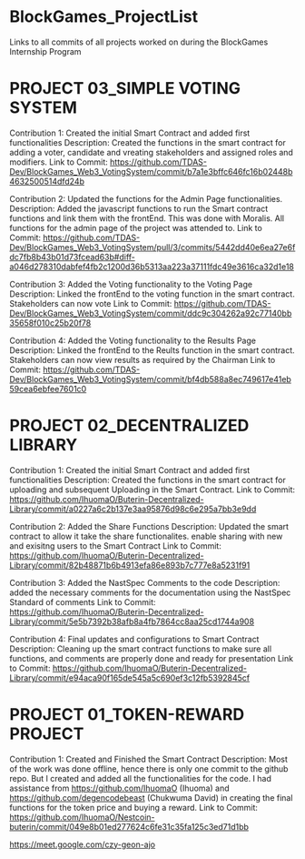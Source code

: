 # BlockGames_ProjectList
Links to all commits of all projects worked on during the BlockGames Internship Program


# PROJECT 03_SIMPLE VOTING SYSTEM
Contribution 1: Created the initial Smart Contract and added first functionalities
Description: Created the functions in the smart contract for adding a voter, candidate and vreating stakeholders and assigned roles and modifiers.
Link to Commit: https://github.com/TDAS-Dev/BlockGames_Web3_VotingSystem/commit/b7a1e3bffc646fc16b02448b4632500514dfd24b

Contribution 2: Updated the functions for the Admin Page functionalities.
Description: Added the javascript functions to run the Smart contract functions and link them with the frontEnd. This was done with Moralis. All functions for the admin page of the project was attended to.
Link to Commit: https://github.com/TDAS-Dev/BlockGames_Web3_VotingSystem/pull/3/commits/5442dd40e6ea27e6fdc7fb8b43b01d73fcead63b#diff-a046d278310dabfef4fb2c1200d36b5313aa223a37111fdc49e3616ca32d1e18

Contribution 3: Added the Voting functionality to the Voting Page
Description: Linked the frontEnd to the voting function in the smart contract. Stakeholders can now vote
Link to Commit: https://github.com/TDAS-Dev/BlockGames_Web3_VotingSystem/commit/ddc9c304262a92c77140bb35658f010c25b20f78

Contribution 4: Added the Voting functionality to the Results Page
Description: Linked the frontEnd to the Reults function in the smart contract. Stakeholders can now view results as required by the Chairman
Link to Commit: https://github.com/TDAS-Dev/BlockGames_Web3_VotingSystem/commit/bf4db588a8ec749617e41eb59cea6ebfee7601c0

# PROJECT 02_DECENTRALIZED LIBRARY
Contribution 1: Created the initial Smart Contract and added first functionalities
Description: Created the functions in the smart contract for uploading and subsequent Uploading in the Smart Contract. 
Link to Commit: https://github.com/IhuomaO/Buterin-Decentralized-Library/commit/a0227a6c2b137e3aa95876d98c6e295a7bb3e9dd


Contribution 2: Added the Share Functions 
Description: Updated the smart contract to allow it take the share functionalites. enable sharing with new and exisitng users to the Smart Contract
Link to Commit: https://github.com/IhuomaO/Buterin-Decentralized-Library/commit/82b48871b6b4913efa86e893b7c777e8a5231f91


Contribution 3: Added the NastSpec Comments to the code
Description: added the necessary comments for the documentation using the NastSpec Standard of comments
Link to Commit: https://github.com/IhuomaO/Buterin-Decentralized-Library/commit/5e5b7392b38afb8a4fb7864cc8aa25cd1744a908


Contribution 4: Final updates and configurations to Smart Contract
Description: Cleaning up the smart contract functions to make sure all functions, and comments are properly done and ready for presentation
Link to Commit: https://github.com/IhuomaO/Buterin-Decentralized-Library/commit/e94aca90f165de545a5c690ef3c12fb5392845cf


# PROJECT 01_TOKEN-REWARD PROJECT
Contribution 1: Created and Finished the Smart Contract
Description: Most of the work was done offline, hence there is only one commit to the github repo. But I created and added all the functionalities for the code.
I had assistance from https://github.com/IhuomaO (Ihuoma) and https://github.com/degencodebeast (Chukwuma David) in creating the final functions for the token
price and buying a reward.
Link to Commit: https://github.com/IhuomaO/Nestcoin-buterin/commit/049e8b01ed277624c6fe31c35fa125c3ed71d1bb



https://meet.google.com/czy-geon-ajo
